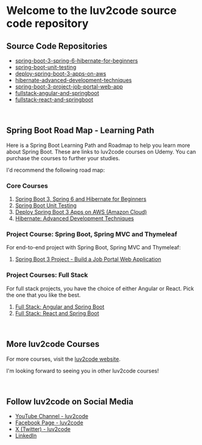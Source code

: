 # Welcome to the luv2code source code repository

## Source Code Repositories
- [spring-boot-3-spring-6-hibernate-for-beginners](https://github.com/darbyluv2code/spring-boot-3-spring-6-hibernate-for-beginners)
- [spring-boot-unit-testing](https://github.com/darbyluv2code/spring-boot-unit-testing)
- [deploy-spring-boot-3-apps-on-aws](https://github.com/darbyluv2code/deploy-spring-boot-3-apps-on-aws)
- [hibernate-advanced-development-techniques](https://github.com/darbyluv2code/hibernate-advanced-development-techniques)
- [spring-boot-3-project-job-portal-web-app](https://github.com/darbyluv2code/spring-boot-3-project-job-portal-web-app)
- [fullstack-angular-and-springboot](https://github.com/darbyluv2code/fullstack-angular-and-springboot)
- [fullstack-react-and-springboot](https://github.com/darbyluv2code/fullstack-react-and-springboot)
  
&#8287;
## Spring Boot Road Map - Learning Path

Here is a Spring Boot Learning Path and Roadmap to help you learn more about Spring Boot. These are links to luv2code courses on Udemy. You can purchase the courses to further your studies.

I'd recommend the following road map:

### Core Courses
1. [Spring Boot 3, Spring 6 and Hibernate for Beginners](http://www.luv2code.com/spring-github)
1. [Spring Boot Unit Testing](https://www.udemy.com/course/spring-boot-unit-testing/?referralCode=4184DE360D78A70932EE)
1. [Deploy Spring Boot 3 Apps on AWS (Amazon Cloud)](https://www.udemy.com/course/deploy-spring-boot-3-apps-to-aws/?referralCode=DCE8981B59C70BA6BDBF)
1. [Hibernate: Advanced Development Techniques](https://www.udemy.com/course/hibernate-tutorial-advanced/?referralCode=6FB9E2BA9AF54A4C9E69)

### Project Course: Spring Boot, Spring MVC and Thymeleaf
For end-to-end project with Spring Boot, Spring MVC and Thymeleaf:
1. [Spring Boot 3 Project - Build a Job Portal Web Application](https://www.udemy.com/course/spring-boot-project-job-portal-web-app/?referralCode=BB9301596150194B61E2)

### Project Courses: Full Stack
For full stack projects, you have the choice of either Angular or React. Pick the one that you like the best.
1. [Full Stack: Angular and Spring Boot](https://www.udemy.com/course/full-stack-angular-spring-boot-tutorial/?referralCode=2264F90C65A86316BB6B)
1. [Full Stack: React and Spring Boot](https://www.udemy.com/course/full-stack-react-and-java-spring-boot-the-developer-guide/?referralCode=4325FA579FD3D313E28D)

&#8287;
## More luv2code Courses
For more courses, visit the [luv2code website](https://www.luv2code.com). 

I'm looking forward to seeing you in other luv2code courses! 

&#8287;
## Follow luv2code on Social Media
* [YouTube Channel - luv2code](https://www.youtube.com/user/luv2codetv?sub_confirmation=1)
* [Facebook Page - luv2code](https://www.facebook.com/luv2codetv)
* [X (Twitter) - luv2code](https://twitter.com/luv2codetv)
* [LinkedIn](https://www.linkedin.com/in/chaddarby/)
